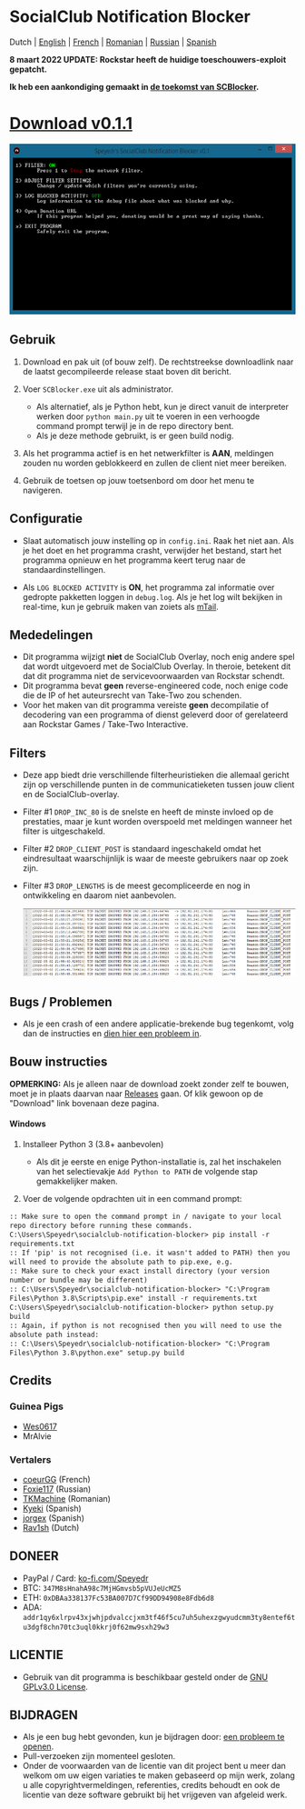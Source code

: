 # SocialClub Notification Blocker

Dutch | [English](../../README.md) | [French](../FR/README.md) | [Romanian](../RO/README.md) | [Russian](../RU/README.md) | [Spanish](../ES/README.md)

**8 maart 2022 UPDATE: Rockstar heeft de huidige toeschouwers-exploit gepatcht.**

**Ik heb een aankondiging gemaakt in [de toekomst van SCBlocker](https://github.com/Speyedr/socialclub-notification-blocker/discussions/12).**

# [Download v0.1.1](https://github.com/Speyedr/socialclub-notification-blocker/releases/download/v0.1.1/SocialClubBlocker-0.1.1.zip)

<img src="/img/SCBlockerTease1.png" alt="Main Menu" height=300 width=562>

## Gebruik
1. Download en pak uit (of bouw zelf). De rechtstreekse downloadlink naar de laatst gecompileerde release staat boven dit bericht.
2. Voer `SCBlocker.exe` uit als administrator.

    - Als alternatief, als je Python hebt, kun je direct vanuit de interpreter werken door `python main.py` uit te voeren in een verhoogde command prompt terwijl je in de repo directory bent.
    - Als je deze methode gebruikt, is er geen build nodig.
4. Als het programma actief is en het netwerkfilter is **AAN**, meldingen zouden nu worden geblokkeerd en zullen de client niet meer bereiken.
5. Gebruik de toetsen op jouw toetsenbord om door het menu te navigeren.

## Configuratie
 - Slaat automatisch jouw instelling op in `config.ini`. Raak het niet aan. Als je het doet en het programma crasht, verwijder het bestand, start het programma opnieuw en het programma keert terug naar de standaardinstellingen.

 - Als `LOG BLOCKED ACTIVITY` is **ON**, het programma zal informatie over gedropte pakketten loggen in `debug.log`. Als je het log wilt bekijken in real-time, kun je gebruik maken van zoiets als [mTail](http://ophilipp.free.fr/op_tail.htm).



## Mededelingen
 - Dit programma wijzigt **niet** de SocialClub Overlay, noch enig andere spel dat wordt uitgevoerd met de SocialClub Overlay. In theroie, betekent dit dat dit programma niet de servicevoorwaarden van Rockstar schendt.
 - Dit programma bevat **geen** reverse-engineered code, noch enige code die de IP of het auteursrecht van Take-Two zou schenden.
 - Voor het maken van dit programma vereiste **geen** decompilatie of decodering van een programma of dienst geleverd door of gerelateerd aan Rockstar Games / Take-Two Interactive.

## Filters
 - Deze app biedt drie verschillende filterheuristieken die allemaal gericht zijn op verschillende punten in de communicatieketen tussen jouw client en de SocialClub-overlay.
 - Filter #1 `DROP_INC_80` is de snelste en heeft de minste invloed op de prestaties, maar je kunt worden overspoeld met meldingen wanneer het filter is uitgeschakeld.
 - Filter #2 `DROP_CLIENT_POST` is standaard ingeschakeld omdat het eindresultaat waarschijnlijk is waar de meeste gebruikers naar op zoek zijn.
 - Filter #3 `DROP_LENGTHS` is de meest gecompliceerde en nog in ontwikkeling en daarom niet aanbevolen.

   <img src="/img/SCBlockerTease3.png" alt="Logging dropped packets" height=120 width=527>

## Bugs / Problemen
 - Als je een crash of een andere applicatie-brekende bug tegenkomt, volg dan de instructies en [dien hier een probleem in](https://github.com/Speyedr/socialclub-notification-blocker/issues/new/choose).

## Bouw instructies
**OPMERKING:** Als je alleen naar de download zoekt zonder zelf te bouwen, moet je in plaats daarvan naar [Releases](https://github.com/Speyedr/socialclub-notification-blocker/releases) gaan. Of klik gewoon op de "Download" link bovenaan deze pagina.

#### Windows

1) Installeer Python 3 (3.8+ aanbevolen)

    - Als dit je eerste en enige Python-installatie is, zal het inschakelen van het selectievakje `Add Python to PATH` de volgende stap gemakkelijker maken.
2) Voer de volgende opdrachten uit in een command prompt:
```
:: Make sure to open the command prompt in / navigate to your local repo directory before running these commands.
C:\Users\Speyedr\socialclub-notification-blocker> pip install -r requirements.txt
:: If 'pip' is not recognised (i.e. it wasn't added to PATH) then you will need to provide the absolute path to pip.exe, e.g.
:: Make sure to check your exact install directory (your version number or bundle may be different)
:: C:\Users\Speyedr\socialclub-notification-blocker> "C:\Program Files\Python 3.8\Scripts\pip.exe" install -r requirements.txt
C:\Users\Speyedr\socialclub-notification-blocker> python setup.py build
:: Again, if python is not recognised then you will need to use the absolute path instead:
:: C:\Users\Speyedr\socialclub-notification-blocker> "C:\Program Files\Python 3.8\python.exe" setup.py build
```

## Credits

### Guinea Pigs

- [Wes0617](https://github.com/Wes0617)
- MrAlvie

### Vertalers

- [coeurGG](https://github.com/coeurGG) (French)
- [Foxie117](https://github.com/Foxie1171) (Russian)
- [TKMachine](https://github.com/TKMachine) (Romanian)
- [Kyeki](https://github.com/Kyekii) (Spanish)
- [jorgex](https://github.com/jorgex94) (Spanish)
- [Rav1sh](https://github.com/Rav1sh) (Dutch)

## DONEER
 - PayPal / Card: [ko-fi.com/Speyedr](https://ko-fi.com/speyedr)
 - BTC: `347M8sHnahA98c7MjHGmvsb5pVUJeUcMZ5`
 - ETH: `0xDBAa338137Fc53BA007D7Cf99DD94908e8Fdb6d8`
 - ADA: `addr1qy6xlrpv43xjwhjpdvalccjxm3tf46f5cu7uh5uhexzgwyudcmm3ty8entef6tu3dgf8chn70tc3uql0kkrj0f62mw9sxh29w3`

## LICENTIE
 - Gebruik van dit programma is beschikbaar gesteld onder de [GNU GPLv3.0 License](LICENSE).

## BIJDRAGEN
 - Als je een bug hebt gevonden, kun je  bijdragen door: [een probleem te openen](https://github.com/Speyedr/socialclub-notification-blocker/issues/new/choose).
 - Pull-verzoeken zijn momenteel gesloten.
 - Onder de voorwaarden van de licentie van dit project bent u meer dan welkom om uw eigen variaties te maken gebaseerd op mijn werk, zolang u alle copyrightvermeldingen, referenties, credits behoudt en ook de licentie van deze software gebruikt bij het vrijgeven van afgeleid werk.
